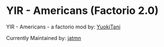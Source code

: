 # YIR - Americans (Factorio 2.0)
YIR - Americans - a factorio mod by: [YuokiTani](https://mods.factorio.com/user/YuokiTani)

Currently Maintained by: [jatmn](https://mods.factorio.com/user/jatmn)